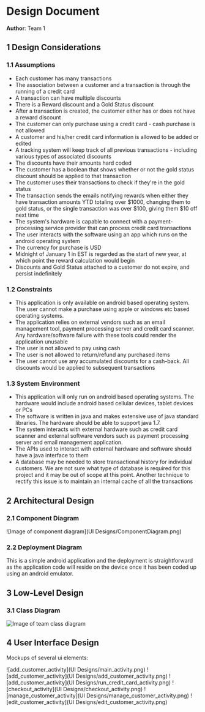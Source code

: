 # Design Document

**Author**: Team 1

## 1 Design Considerations

### 1.1 Assumptions

* Each customer has many transactions
* The association between a customer and a transaction is through the running of a credit card
* A transaction can have multiple discounts
* There is a Reward discount and a Gold Status discount
* After a transaction is created, the customer either has or does not have a reward discount
* The customer can only purchase using a credit card - cash purchase is not allowed
* A customer and his/her credit card information is allowed to be added or edited
* A tracking system will keep track of all previous transactions - including various types of associated discounts
* The discounts have their amounts hard coded
* The customer has a boolean that shows whether or not the gold status discount should be applied to that transaction
* The customer uses their transactions to check if they're in the gold status
* The transaction sends the emails notifying rewards when either they have transaction amounts YTD totaling over $1000, changing them to gold status, or the single transaction was over $100, giving them $10 off next time
* The system's hardware is capable to connect with a payment-processing service provider that can process credit card transactions
* The user interacts with the software using an app which runs on the android operating system
* The currency for purchase is USD
* Midnight of January 1 in EST is regarded as the start of new year, at which point the reward calculation would begin
* Discounts and Gold Status attached to a customer do not expire, and persist indefinitely

### 1.2 Constraints

* This application is only available on android based operating system. The user cannot make a purchase using apple or windows etc based operating systems.
* The application relies on external vendors such as an email management tool, payment processing server and credit card scanner. Any hardware/software failure with these tools could render the application unusable
* The user is not allowed to pay using cash
* The user is not allowed to return/refund any purchased items
* The user cannot use any accumulated discounts for a cash-back. All discounts would be applied to subsequent transactions

### 1.3 System Environment

* This application will only run on android based operating systems. The hardware would include android based cellular devices, tablet devices or PCs
* The software is written in java and makes extensive use of java standard libraries. The hardware should be able to support java 1.7.
* The system interacts with external hardware such as credit card scanner and external software vendors such as payment processing server and email management application. 
* The APIs used to interact with external hardware and software should have a java interface to them
* A database may be needed to store transactional history for individual customers. We are not sure what type of database is required for this project and it may be out of scope at this point. Another technique to rectify this issue is to maintain an internal cache of all the transactions


## 2 Architectural Design

### 2.1 Component Diagram

![Image of component diagram](UI Designs/ComponentDiagram.png)

### 2.2 Deployment Diagram

This is a simple android application and the deployment is straightforward as the application code will reside on the device once it has been coded up using an android emulator.


## 3 Low-Level Design

### 3.1 Class Diagram

![Image of team class diagram](http://i.imgur.com/vKbmitq.png)


## 4 User Interface Design

Mockups of several ui elements:

![add_customer_activity](UI Designs/main_activity.png)
![add_customer_activity](UI Designs/add_customer_activity.png)
![add_customer_activity](UI Designs/run_credit_card_activity.png)
![checkout_activity](UI Designs/checkout_activity.png)
![manage_customer_activity](UI Designs/manage_customer_activity.png)
![edit_customer_activity](UI Designs/edit_customer_activity.png)


